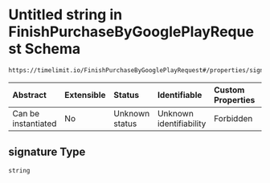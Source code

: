 # Untitled string in FinishPurchaseByGooglePlayRequest Schema

```txt
https://timelimit.io/FinishPurchaseByGooglePlayRequest#/properties/signature
```



| Abstract            | Extensible | Status         | Identifiable            | Custom Properties | Additional Properties | Access Restrictions | Defined In                                                                                                              |
| :------------------ | :--------- | :------------- | :---------------------- | :---------------- | :-------------------- | :------------------ | :---------------------------------------------------------------------------------------------------------------------- |
| Can be instantiated | No         | Unknown status | Unknown identifiability | Forbidden         | Allowed               | none                | [FinishPurchaseByGooglePlayRequest.schema.json\*](FinishPurchaseByGooglePlayRequest.schema.json "open original schema") |

## signature Type

`string`
